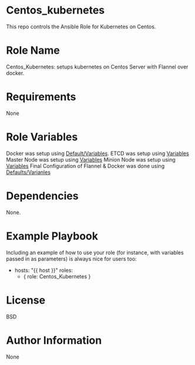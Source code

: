 # Centos_kubernetes
This repo controls the Ansible Role for Kubernetes on Centos.

# Role Name

Centos_Kubernetes: setups kubernetes on Centos Server with Flannel over docker.

# Requirements

None

# Role Variables

Docker was setup using [Default/Variables](https://github.com/opstreeansible/Centos_kubernetes/blob/master/docker/defaults/main.yml).
ETCD was setup using [Variables](https://github.com/opstree-ansible/Centos_kubernetes/blob/master/etcd/defaults/main.yml)
Master Node was setup using [Variables](https://github.com/opstree-ansible/Centos_kubernetes/blob/master/master/defaults/main.yml)
Minion Node was setup using [Variables](https://github.com/opstree-ansible/Centos_kubernetes/blob/master/minion/defaults/main.yml)
Final Configuration of Flannel & Docker was done using [Defaults/Varianles](https://github.com/opstree-ansible/Centos_kubernetes/blob/master/post_config/defaults/main.yml)


# Dependencies

None.

# Example Playbook

Including an example of how to use your role (for instance, with variables passed in as parameters) is always nice for users too:

- hosts: "{{ host }}"
  roles:
     - { role: Centos_Kubernetes }
# License

 BSD

# Author Information

None
